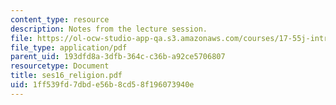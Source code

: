 ```yaml
---
content_type: resource
description: Notes from the lecture session.
file: https://ol-ocw-studio-app-qa.s3.amazonaws.com/courses/17-55j-introduction-to-latin-american-studies-fall-2006/1ff539fd7dbde56b8cd58f196073940e_ses16_religion.pdf
file_type: application/pdf
parent_uid: 193dfd8a-3dfb-364c-c36b-a92ce5706807
resourcetype: Document
title: ses16_religion.pdf
uid: 1ff539fd-7dbd-e56b-8cd5-8f196073940e
---
```

